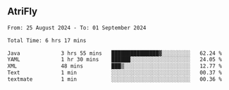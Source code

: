 ## AtriFly

<!--START_SECTION:waka-->

```txt
From: 25 August 2024 - To: 01 September 2024

Total Time: 6 hrs 17 mins

Java             3 hrs 55 mins   ███████████████▓░░░░░░░░░   62.24 %
YAML             1 hr 30 mins    ██████░░░░░░░░░░░░░░░░░░░   24.05 %
XML              48 mins         ███▒░░░░░░░░░░░░░░░░░░░░░   12.77 %
Text             1 min           ░░░░░░░░░░░░░░░░░░░░░░░░░   00.37 %
textmate         1 min           ░░░░░░░░░░░░░░░░░░░░░░░░░   00.36 %
```

<!--END_SECTION:waka-->

